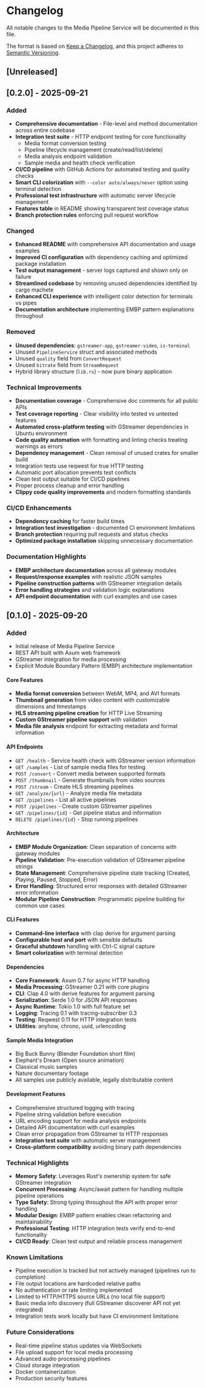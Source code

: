 # Changelog

All notable changes to the Media Pipeline Service will be documented in this file.

The format is based on [Keep a Changelog](https://keepachangelog.com/en/1.0.0/),
and this project adheres to [Semantic Versioning](https://semver.org/spec/v2.0.0.html).

## [Unreleased]

## [0.2.0] - 2025-09-21

### Added
- **Comprehensive documentation** - File-level and method documentation across entire codebase
- **Integration test suite** - HTTP endpoint testing for core functionality
  - Media format conversion testing
  - Pipeline lifecycle management (create/read/list/delete)
  - Media analysis endpoint validation
  - Sample media and health check verification
- **CI/CD pipeline** with GitHub Actions for automated testing and quality checks
- **Smart CLI colorization** with `--color auto/always/never` option using terminal detection
- **Professional test infrastructure** with automatic server lifecycle management
- **Features table** in README showing transparent test coverage status
- **Branch protection rules** enforcing pull request workflow

### Changed
- **Enhanced README** with comprehensive API documentation and usage examples
- **Improved CI configuration** with dependency caching and optimized package installation
- **Test output management** - server logs captured and shown only on failure
- **Streamlined codebase** by removing unused dependencies identified by cargo machete
- **Enhanced CLI experience** with intelligent color detection for terminals vs pipes
- **Documentation architecture** implementing EMBP pattern explanations throughout

### Removed
- **Unused dependencies**: `gstreamer-app`, `gstreamer-video`, `is-terminal`
- Unused `PipelineService` struct and associated methods
- Unused `quality` field from `ConvertRequest`
- Unused `bitrate` field from `StreamRequest`
- Hybrid library structure (`lib.rs`) - now pure binary application

### Technical Improvements
- **Documentation coverage** - Comprehensive doc comments for all public APIs
- **Test coverage reporting** - Clear visibility into tested vs untested features
- **Automated cross-platform testing** with GStreamer dependencies in Ubuntu environment
- **Code quality automation** with formatting and linting checks treating warnings as errors
- **Dependency management** - Clean removal of unused crates for smaller build
- Integration tests use reqwest for true HTTP testing
- Automatic port allocation prevents test conflicts
- Clean test output suitable for CI/CD pipelines
- Proper process cleanup and error handling
- **Clippy code quality improvements** and modern formatting standards

### CI/CD Enhancements
- **Dependency caching** for faster build times
- **Integration test investigation** - documented CI environment limitations
- **Branch protection** requiring pull requests and status checks
- **Optimized package installation** skipping unnecessary documentation

### Documentation Highlights
- **EMBP architecture documentation** across all gateway modules
- **Request/response examples** with realistic JSON samples
- **Pipeline construction patterns** with GStreamer integration details
- **Error handling strategies** and validation logic explanations
- **API endpoint documentation** with curl examples and use cases

## [0.1.0] - 2025-09-20

### Added
- Initial release of Media Pipeline Service
- REST API built with Axum web framework
- GStreamer integration for media processing
- Explicit Module Boundary Pattern (EMBP) architecture implementation

#### Core Features
- **Media format conversion** between WebM, MP4, and AVI formats
- **Thumbnail generation** from video content with customizable dimensions and timestamps
- **HLS streaming pipeline creation** for HTTP Live Streaming
- **Custom GStreamer pipeline support** with validation
- **Media file analysis** endpoint for extracting metadata and format information

#### API Endpoints
- `GET /health` - Service health check with GStreamer version information
- `GET /samples` - List of sample media files for testing
- `POST /convert` - Convert media between supported formats
- `POST /thumbnail` - Generate thumbnails from video sources
- `POST /stream` - Create HLS streaming pipelines
- `GET /analyze/{url}` - Analyze media file metadata
- `GET /pipelines` - List all active pipelines
- `POST /pipelines` - Create custom GStreamer pipelines
- `GET /pipelines/{id}` - Get pipeline status and information
- `DELETE /pipelines/{id}` - Stop running pipelines

#### Architecture
- **EMBP Module Organization**: Clean separation of concerns with gateway modules
- **Pipeline Validation**: Pre-execution validation of GStreamer pipeline strings
- **State Management**: Comprehensive pipeline state tracking (Created, Playing, Paused, Stopped, Error)
- **Error Handling**: Structured error responses with detailed GStreamer error information
- **Modular Pipeline Construction**: Programmatic pipeline building for common use cases

#### CLI Features
- **Command-line interface** with clap derive for argument parsing
- **Configurable host and port** with sensible defaults
- **Graceful shutdown** handling with Ctrl-C signal capture
- **Smart colorization** with terminal detection

#### Dependencies
- **Core Framework**: Axum 0.7 for async HTTP handling
- **Media Processing**: GStreamer 0.21 with core plugins
- **CLI**: Clap 4.0 with derive features for argument parsing
- **Serialization**: Serde 1.0 for JSON API responses
- **Async Runtime**: Tokio 1.0 with full feature set
- **Logging**: Tracing 0.1 with tracing-subscriber 0.3
- **Testing**: Reqwest 0.11 for HTTP integration tests
- **Utilities**: anyhow, chrono, uuid, urlencoding

#### Sample Media Integration
- Big Buck Bunny (Blender Foundation short film)
- Elephant's Dream (Open source animation)
- Classical music samples
- Nature documentary footage
- All samples use publicly available, legally distributable content

#### Development Features
- Comprehensive structured logging with tracing
- Pipeline string validation before execution
- URL encoding support for media analysis endpoints
- Detailed API documentation with curl examples
- Clean error propagation from GStreamer to HTTP responses
- **Integration test suite** with automatic server management
- **Cross-platform compatibility** avoiding binary path dependencies

### Technical Highlights
- **Memory Safety**: Leverages Rust's ownership system for safe GStreamer integration
- **Concurrent Processing**: Async/await pattern for handling multiple pipeline operations
- **Type Safety**: Strong typing throughout the API with proper error handling
- **Modular Design**: EMBP pattern enables clean refactoring and maintainability
- **Professional Testing**: HTTP integration tests verify end-to-end functionality
- **CI/CD Ready**: Clean test output and reliable process management

### Known Limitations
- Pipeline execution is tracked but not actively managed (pipelines run to completion)
- File output locations are hardcoded relative paths
- No authentication or rate limiting implemented
- Limited to HTTP/HTTPS source URLs (no local file support)
- Basic media info discovery (full GStreamer discoverer API not yet integrated)
- Integration tests work locally but have CI environment limitations

### Future Considerations
- Real-time pipeline status updates via WebSockets
- File upload support for local media processing
- Advanced audio processing pipelines
- Cloud storage integration
- Docker containerization
- Production security features